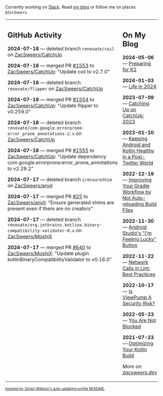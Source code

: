 Currently working on [Slack](https://slack.com/). Read [my blog](https://zacsweers.dev/) or follow me on places `@ZacSweers`.

<table><tr><td valign="top" width="60%">

## GitHub Activity
<!-- githubActivity starts -->
**2024-07-18** — deleted branch `renovate/coil` on [ZacSweers/CatchUp](https://github.com/ZacSweers/CatchUp)

**2024-07-18** — merged PR [#1553](https://github.com/ZacSweers/CatchUp/pull/1553) to [ZacSweers/CatchUp](https://github.com/ZacSweers/CatchUp): "Update coil to v2.7.0"

**2024-07-18** — deleted branch `renovate/flipper` on [ZacSweers/CatchUp](https://github.com/ZacSweers/CatchUp)

**2024-07-18** — merged PR [#1554](https://github.com/ZacSweers/CatchUp/pull/1554) to [ZacSweers/CatchUp](https://github.com/ZacSweers/CatchUp): "Update flipper to v0.259.0"

**2024-07-18** — deleted branch `renovate/com.google.errorprone-error_prone_annotations-2.x` on [ZacSweers/CatchUp](https://github.com/ZacSweers/CatchUp)

**2024-07-18** — merged PR [#1555](https://github.com/ZacSweers/CatchUp/pull/1555) to [ZacSweers/CatchUp](https://github.com/ZacSweers/CatchUp): "Update dependency com.google.errorprone:error_prone_annotations to v2.29.2"

**2024-07-17** — deleted branch `z/ensureShim` on [ZacSweers/anvil](https://github.com/ZacSweers/anvil)

**2024-07-17** — merged PR [#25](https://github.com/ZacSweers/anvil/pull/25) to [ZacSweers/anvil](https://github.com/ZacSweers/anvil): "Ensure generated shims are present even if there are no creators"

**2024-07-17** — deleted branch `renovate/org.jetbrains.kotlinx.binary-compatibility-validator-0.x` on [ZacSweers/MoshiX](https://github.com/ZacSweers/MoshiX)

**2024-07-17** — merged PR [#640](https://github.com/ZacSweers/MoshiX/pull/640) to [ZacSweers/MoshiX](https://github.com/ZacSweers/MoshiX): "Update plugin kotlinBinaryCompatibilityValidator to v0.16.0"
<!-- githubActivity ends -->
</td><td valign="top" width="40%">

## On My Blog
<!-- blog starts -->
**2024-05-06** — [Preparing for K2](https://www.zacsweers.dev/preparing-for-k2/)

**2024-01-03** — [Life in 2024](https://www.zacsweers.dev/life-in-2024/)

**2023-07-09** — [Catching Up on CatchUp: 2023](https://www.zacsweers.dev/catching-up-on-catchup-2023/)

**2023-01-10** — [Keeping Android and Kotlin Healthy in a Post-Twitter World](https://www.zacsweers.dev/keeping-android-healthy/)

**2022-12-19** — [Improving Your Gradle Workflow by Not Auto-reloading Build Files](https://www.zacsweers.dev/improving-your-workflow-by-not-auto-reloading-build-files/)

**2022-11-30** — [Android Studio's "I'm Feeling Lucky" Button](https://www.zacsweers.dev/android-studios-im-feeling-lucky-button/)

**2022-11-22** — [Network Calls in Lint: Best Practices](https://www.zacsweers.dev/network-calls-in-lint-best-practices/)

**2022-10-17** — [Is ViewPump A Security Risk?](https://www.zacsweers.dev/is-viewpump-a-security-risk/)

**2022-05-23** — [You Are Not Blocked](https://www.zacsweers.dev/you-are-not-blocked/)

**2021-07-23** — [Optimizing Your Kotlin Build](https://www.zacsweers.dev/optimizing-your-kotlin-build/)
<!-- blog ends -->
_More on [zacsweers.dev](https://zacsweers.dev/)_
</td></tr></table>

<sub><a href="https://simonwillison.net/2020/Jul/10/self-updating-profile-readme/">Inspired by Simon Willison's auto-updating profile README.</a></sub>